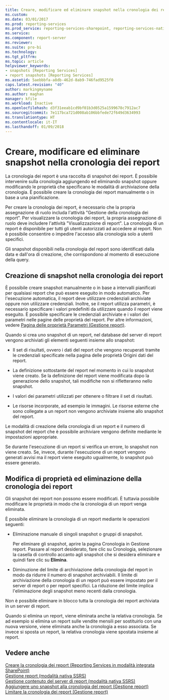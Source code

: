 ```yaml
---
title: Creare, modificare ed eliminare snapshot nella cronologia dei report | Microsoft Docs
ms.custom: 
ms.date: 03/01/2017
ms.prod: reporting-services
ms.prod_service: reporting-services-sharepoint, reporting-services-native
ms.service: 
ms.component: report-server
ms.reviewer: 
ms.suite: pro-bi
ms.technology: 
ms.tgt_pltfrm: 
ms.topic: article
helpviewer_keywords:
- snapshots [Reporting Services]
- report snapshots [Reporting Services]
ms.assetid: 5aebbbfa-a8db-462d-8ab9-746fad9525f0
caps.latest.revision: "40"
author: markingmyname
ms.author: maghan
manager: kfile
ms.workload: Inactive
ms.openlocfilehash: d3f31eeab1cd9bf01b3d0525a1599678c7912ac7
ms.sourcegitcommit: 7e117bca721d008ab106bbfede72f649d3634993
ms.translationtype: HT
ms.contentlocale: it-IT
ms.lasthandoff: 01/09/2018
---
```

# <a name="create-modify-and-delete-snapshots-in-report-history"></a>Creare, modificare ed eliminare snapshot nella cronologia dei report
  La cronologia dei report è una raccolta di snapshot dei report. È possibile intervenire sulla cronologia aggiungendo ed eliminando snapshot oppure modificando le proprietà che specificano le modalità di archiviazione della cronologia. È possibile creare la cronologia dei report manualmente o in base a una pianificazione.  
  
 Per creare la cronologia dei report, è necessario che la propria assegnazione di ruolo includa l'attività "Gestione della cronologia dei report". Per visualizzare la cronologia dei report, la propria assegnazione di ruolo deve includere l'attività "Visualizzazione di report". La cronologia di un report è disponibile per tutti gli utenti autorizzati ad accedere al report. Non è possibile consentire o impedire l'accesso alla cronologia solo a utenti specifici.  
  
 Gli snapshot disponibili nella cronologia del report sono identificati dalla data e dall'ora di creazione, che corrispondono al momento di esecuzione della query.  
  
## <a name="creating-snapshots-in-report-history"></a>Creazione di snapshot nella cronologia dei report  
 È possibile creare snapshot manualmente o in base a intervalli pianificati per qualsiasi report che può essere eseguito in modo automatico. Per l'esecuzione automatica, il report deve utilizzare credenziali archiviate oppure non utilizzare credenziali. Inoltre, se il report utilizza parametri, è necessario specificare i valori predefiniti da utilizzare quando il report viene eseguito. È possibile specificare le credenziali archiviate e i valori dei parametri nelle pagine delle proprietà del report. Per altre informazioni, vedere [Pagina delle proprietà Parametri &#40;Gestione report&#41;](http://msdn.microsoft.com/library/ebb53598-2378-46ae-8935-d5192f8ea49a).  
  
 Quando si crea uno snapshot di un report, nel database del server di report vengono archiviati gli elementi seguenti insieme allo snapshot:  
  
-   Il set di risultati, ovvero i dati del report che vengono recuperati tramite le credenziali specificate nella pagina delle proprietà Origini dati del report.  
  
-   La definizione sottostante del report nel momento in cui lo snapshot viene creato. Se la definizione del report viene modificata dopo la generazione dello snapshot, tali modifiche non si rifletteranno nello snapshot.  
  
-   I valori dei parametri utilizzati per ottenere o filtrare il set di risultati.  
  
-   Le risorse incorporate, ad esempio le immagini. Le risorse esterne che sono collegate a un report non vengono archiviate insieme allo snapshot del report.  
  
 Le modalità di creazione della cronologia di un report e il numero di snapshot del report che è possibile archiviare vengono definite mediante le impostazioni appropriate.  
  
 Se durante l'esecuzione di un report si verifica un errore, lo snapshot non viene creato. Se, invece, durante l'esecuzione di un report vengono generati avvisi ma il report viene eseguito ugualmente, lo snapshot può essere generato.  
  
## <a name="modifying-properties-and-deleting-report-history"></a>Modifica di proprietà ed eliminazione della cronologia dei report  
 Gli snapshot dei report non possono essere modificati. È tuttavia possibile modificare le proprietà in modo che la cronologia di un report venga eliminata.  
  
 È possibile eliminare la cronologia di un report mediante le operazioni seguenti:  
  
-   Eliminazione manuale di singoli snapshot o gruppi di snapshot.  
  
     Per eliminare gli snapshot, aprire la pagina Cronologia in Gestione report. Passare al report desiderato, fare clic su Cronologia, selezionare la casella di controllo accanto agli snapshot che si desidera eliminare e quindi fare clic su **Elimina**.  
  
-   Diminuzione del limite di archiviazione della cronologia del report in modo da ridurre il numero di snapshot archiviabili. Il limite di archiviazione della cronologia di un report può essere impostato per il server di report o per report specifici. La riduzione del limite implica l'eliminazione degli snapshot meno recenti dalla cronologia.  
  
 Non è possibile eliminare in blocco tutta la cronologia dei report archiviata in un server di report.  
  
 Quando si elimina un report, viene eliminata anche la relativa cronologia. Se ad esempio si elimina un report sulle vendite mensili per sostituirlo con una nuova versione, viene eliminata anche la cronologia a esso associata. Se invece si sposta un report, la relativa cronologia viene spostata insieme al report.  
  
## <a name="see-also"></a>Vedere anche  
 [Creare la cronologia dei report &#40;Reporting Services in modalità integrata SharePoint&#41;](../../reporting-services/report-server/create-report-history-reporting-services-in-sharepoint-integrated-mode.md)   
 [Gestione report &#40;modalità nativa SSRS&#41;](http://msdn.microsoft.com/library/80949f9d-58f5-48e3-9342-9e9bf4e57896)   
 [Gestione contenuto del server di report &#40;modalità nativa SSRS&#41;](../../reporting-services/report-server/report-server-content-management-ssrs-native-mode.md)   
 [Aggiungere uno snapshot alla cronologia del report &#40;Gestione report&#41;](../../reporting-services/report-server/add-a-snapshot-to-report-history-report-manager.md)   
 [Limitare la cronologia dei report &#40;Gestione report&#41;](../../reporting-services/reports/limit-report-history-report-manager.md)  
  
  
